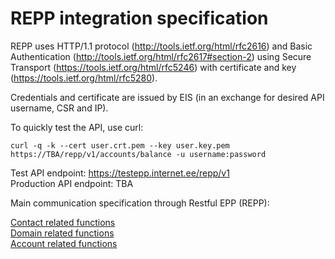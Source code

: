 # REPP integration specification

REPP uses HTTP/1.1 protocol (http://tools.ietf.org/html/rfc2616) and 
Basic Authentication (http://tools.ietf.org/html/rfc2617#section-2) using 
Secure Transport (https://tools.ietf.org/html/rfc5246) with certificate and key (https://tools.ietf.org/html/rfc5280).

Credentials and certificate are issued by EIS (in an exchange for desired API username, CSR and IP).

To quickly test the API, use curl:

    curl -q -k --cert user.crt.pem --key user.key.pem https://TBA/repp/v1/accounts/balance -u username:password

Test API endpoint: https://testepp.internet.ee/repp/v1  
Production API endpoint: TBA

Main communication specification through Restful EPP (REPP):

[Contact related functions](repp/v1/contact.md)  
[Domain related functions](repp/v1/domain.md)  
[Account related functions](repp/v1/account.md)
